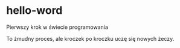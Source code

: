 # hello-word
Pierwszy krok w świecie programowania

To żmudny proces, ale kroczek po kroczku uczę się nowych żeczy.
